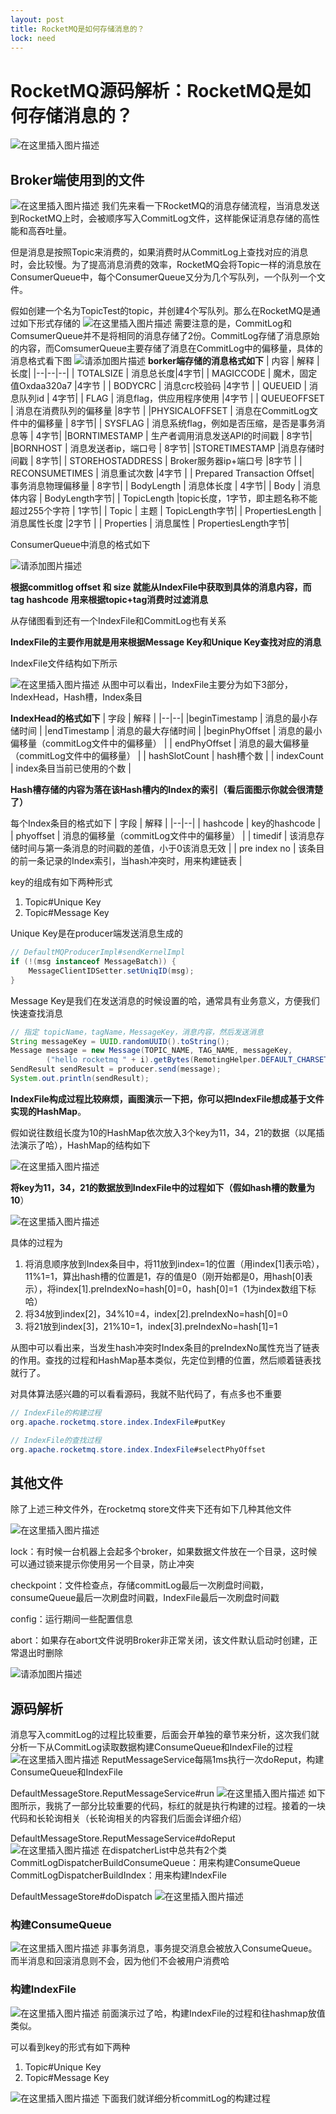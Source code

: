 ```yaml
---
layout: post
title: RocketMQ是如何存储消息的？
lock: need
---
```


# RocketMQ源码解析：RocketMQ是如何存储消息的？

![在这里插入图片描述](https://img-blog.csdnimg.cn/20210417191903114.jpg?)
## Broker端使用到的文件
![在这里插入图片描述](https://img-blog.csdnimg.cn/20210417191931607.png?)
我们先来看一下RocketMQ的消息存储流程，当消息发送到RocketMQ上时，会被顺序写入CommitLog文件，这样能保证消息存储的高性能和高吞吐量。

但是消息是按照Topic来消费的，如果消费时从CommitLog上查找对应的消息时，会比较慢。为了提高消息消费的效率，RocketMQ会将Topic一样的消息放在ConsumerQueue中，每个ConsumerQueue又分为几个写队列，一个队列一个文件。

假如创建一个名为TopicTest的topic，并创建4个写队列。那么在RocketMQ是通过如下形式存储的
![在这里插入图片描述](https://img-blog.csdnimg.cn/96d158e032184d85870f5c2651406fab.png)
需要注意的是，CommitLog和ComsumerQueue并不是将相同的消息存储了2份。CommitLog存储了消息原始的内容，而ComsumerQueue主要存储了消息在CommitLog中的偏移量，具体的消息格式看下图
![请添加图片描述](https://img-blog.csdnimg.cn/a5ed8222e1864089a8ac4df7a6dc2401.png?)
**borker端存储的消息格式如下**
| 内容 | 解释 |长度|
|--|--|--|
| TOTALSIZE |  消息总长度|4字节|
| MAGICCODE | 魔术，固定值Oxdaa320a7  |4字节 |
| BODYCRC | 消息crc校验码 |4字节 |
| QUEUEID | 消息队列id | 4字节|
| FLAG | 消息flag，供应用程序使用 |4字节 |
| QUEUEOFFSET | 消息在消费队列的偏移量 |8字节 |
|PHYSICALOFFSET  | 消息在CommitLog文件中的偏移量 | 8字节|
| SYSFLAG | 消息系统flag，例如是否压缩，是否是事务消息等 | 4字节|
|BORNTIMESTAMP  | 生产者调用消息发送API的时间戳 | 8字节|
|BORNHOST  | 消息发送者ip，端口号 | 8字节|
|STORETIMESTAMP  |消息存储时间戳  | 8字节|
| STOREHOSTADDRESS | Broker服务器ip+端口号 |8字节 |
| RECONSUMETIMES | 消息重试次数 |4字节 |
|  Prepared Transaction Offset| 事务消息物理偏移量 | 8字节|
| BodyLength | 消息体长度 | 4字节|
| Body | 消息体内容 | BodyLength字节|
| TopicLength |topic长度，1字节，即主题名称不能超过255个字符  | 1字节|
| Topic | 主题 | TopicLength字节|
|  PropertiesLength | 消息属性长度 |2字节 |
| Properties  | 消息属性 | PropertiesLength字节|

ConsumerQueue中消息的格式如下

![请添加图片描述](https://img-blog.csdnimg.cn/23c4b59e7a7a4de9876125426944af99.png)

**根据commitlog offset 和 size 就能从IndexFile中获取到具体的消息内容，而 tag hashcode 用来根据topic+tag消费时过滤消息**

从存储图看到还有一个IndexFile和CommitLog也有关系

**IndexFile的主要作用就是用来根据Message Key和Unique Key查找对应的消息**

IndexFile文件结构如下所示

![在这里插入图片描述](https://img-blog.csdnimg.cn/20210509165729959.png?)
从图中可以看出，IndexFile主要分为如下3部分，IndexHead，Hash槽，Index条目

**IndexHead的格式如下**
| 字段 | 解释 |
|--|--|
|beginTimestamp  | 消息的最小存储时间 |
|endTimestamp  | 消息的最大存储时间 |
|beginPhyOffset  | 消息的最小偏移量（commitLog文件中的偏移量） |
| endPhyOffset | 消息的最大偏移量（commitLog文件中的偏移量） |
| hashSlotCount | hash槽个数 |
| indexCount | index条目当前已使用的个数 |

**Hash槽存储的内容为落在该Hash槽内的Index的索引（看后面图示你就会很清楚了）**

每个Index条目的格式如下
| 字段 | 解释 |
|--|--|
| hashcode | key的hashcode |
| phyoffset | 消息的偏移量（commitLog文件中的偏移量） |
| timedif | 该消息存储时间与第一条消息的时间戳的差值，小于0该消息无效 |
| pre index no | 该条目的前一条记录的Index索引，当hash冲突时，用来构建链表 |

key的组成有如下两种形式
1. Topic#Unique Key
2. Topic#Message Key

Unique Key是在producer端发送消息生成的

```java
// DefaultMQProducerImpl#sendKernelImpl
if (!(msg instanceof MessageBatch)) {
    MessageClientIDSetter.setUniqID(msg);
}
```

Message Key是我们在发送消息的时候设置的哈，通常具有业务意义，方便我们快速查找消息

```java
// 指定 topicName，tagName，MessageKey，消息内容，然后发送消息
String messageKey = UUID.randomUUID().toString();
Message message = new Message(TOPIC_NAME, TAG_NAME, messageKey,
        ("hello rocketmq " + i).getBytes(RemotingHelper.DEFAULT_CHARSET));
SendResult sendResult = producer.send(message);
System.out.println(sendResult);
```

**IndexFile构成过程比较麻烦，画图演示一下把，你可以把IndexFile想成基于文件实现的HashMap**。

假如说往数组长度为10的HashMap依次放入3个key为11，34，21的数据（以尾插法演示了哈），HashMap的结构如下

![在这里插入图片描述](https://img-blog.csdnimg.cn/2021042316522844.png?)

**将key为11，34，21的数据放到IndexFile中的过程如下（假如hash槽的数量为10**）

![在这里插入图片描述](https://img-blog.csdnimg.cn/20210509155655982.png?)

具体的过程为
1. 将消息顺序放到Index条目中，将11放到index=1的位置（用index[1]表示哈），11%1=1，算出hash槽的位置是1，存的值是0（刚开始都是0，用hash[0]表示），将index[1].preIndexNo=hash[0]=0，hash[0]=1（1为index数组下标哈）
2. 将34放到index[2]，34%10=4，index[2].preIndexNo=hash[0]=0
3. 将21放到index[3]，21%10=1，index[3].preIndexNo=hash[1]=1

从图中可以看出来，当发生hash冲突时Index条目的preIndexNo属性充当了链表的作用。查找的过程和HashMap基本类似，先定位到槽的位置，然后顺着链表找就行了。

对具体算法感兴趣的可以看看源码，我就不贴代码了，有点多也不重要

```java
// IndexFile的构建过程
org.apache.rocketmq.store.index.IndexFile#putKey

// IndexFile的查找过程
org.apache.rocketmq.store.index.IndexFile#selectPhyOffset
```
## 其他文件
除了上述三种文件外，在rocketmq store文件夹下还有如下几种其他文件

![在这里插入图片描述](https://img-blog.csdnimg.cn/c90c73401af9460da8435f282da86003.png)

lock：有时候一台机器上会起多个broker，如果数据文件放在一个目录，这时候可以通过锁来提示你使用另一个目录，防止冲突

checkpoint：文件检查点，存储commitLog最后一次刷盘时间戳，consumeQueue最后一次刷盘时间戳，IndexFile最后一次刷盘时间戳

config：运行期间一些配置信息

abort：如果存在abort文件说明Broker非正常关闭，该文件默认启动时创建，正常退出时删除

![请添加图片描述](https://img-blog.csdnimg.cn/ad15b732e7114c56996024153021d0c9.png)
## 源码解析
消息写入commitLog的过程比较重要，后面会开单独的章节来分析，这次我们就分析一下从CommitLog读取数据构建ConsumeQueue和IndexFile的过程
![在这里插入图片描述](https://img-blog.csdnimg.cn/4d9b2f5c056e4cd08983435912a32ab4.png?)
ReputMessageService每隔1ms执行一次doReput，构建ConsumeQueue和IndexFile

DefaultMessageStore.ReputMessageService#run
![在这里插入图片描述](https://img-blog.csdnimg.cn/83f2503c441041529e2a0facf09e7515.png?)
如下图所示，我挑了一部分比较重要的代码，标红的就是执行构建的过程。接着的一块代码和长轮询相关（长轮询相关的内容我们后面会详细介绍）

DefaultMessageStore.ReputMessageService#doReput
![在这里插入图片描述](https://img-blog.csdnimg.cn/5ee55540ab154cf4b7470f513e7a4831.png?)
在dispatcherList中总共有2个类
CommitLogDispatcherBuildConsumeQueue：用来构建ConsumeQueue
CommitLogDispatcherBuildIndex：用来构建IndexFile


DefaultMessageStore#doDispatch
![在这里插入图片描述](https://img-blog.csdnimg.cn/ecee46941153486c9140609b459d2a42.png)
### 构建ConsumeQueue
![在这里插入图片描述](https://img-blog.csdnimg.cn/829c799520be4966b108dff8caf2d8fb.png?)
非事务消息，事务提交消息会被放入ConsumeQueue。而半消息和回滚消息则不会，因为他们不会被用户消费哈
### 构建IndexFile
![在这里插入图片描述](https://img-blog.csdnimg.cn/73fe8b3019204ccd99c11d0183a7d1dc.png)
前面演示过了哈，构建IndexFile的过程和往hashmap放值类似。

可以看到key的形式有如下两种
1. Topic#Unique Key
2. Topic#Message Key

![在这里插入图片描述](https://img-blog.csdnimg.cn/8bdc75122291463591bba63f1007d591.png?)
下面我们就详细分析commitLog的构建过程